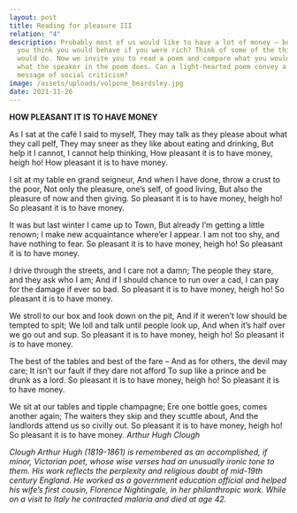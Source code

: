 ```yaml
---
layout: post
title: Reading for pleasure III
relation: "4"
description: Probably most of us would like to have a lot of money – but how do
  you think you would behave if you were rich? Think of some of the things you
  would do. Now we invite you to read a poem and compare what you would do with
  what the speaker in the poem does. Can a light-hearted poem convey a serious
  message of social criticism?
image: /assets/uploads/volpone_beardsley.jpg
date: 2021-11-26
---
```

**HOW PLEASANT IT IS TO HAVE MONEY** 

As I sat at the café I said to myself,
They may talk as they please about what they call pelf,
They may sneer as they like about eating and drinking,
But help it I cannot, I cannot help thinking,
How pleasant it is to have money, heigh ho!
How pleasant it is to have money.

I sit at my table en grand seigneur,
And when I have done, throw a crust to the poor,
Not only the pleasure, one’s self, of good living,
But also the pleasure of now and then giving.
So pleasant it is to have money, heigh ho!
So pleasant it is to have money.

It was but last winter I came up to Town,
But already I’m getting a little renown;
I make new acquaintance where’er I appear.
I am not too shy, and have nothing to fear.
So pleasant it is to have money, heigh ho!
So pleasant it is to have money.

I drive through the streets, and I care not a damn;
The people they stare, and they ask who I am;
And if I should chance to run over a cad,
I can pay for the damage if ever so bad.
So pleasant it is to have money, heigh ho!
So pleasant it is to have money.

We stroll to our box and look down on the pit,
And if it weren’t low should be tempted to spit;
We loll and talk until people look up,
And when it’s half over we go out and sup.
 So pleasant it is to have money, heigh ho!
So pleasant it is to have money.

The best of the tables and best of the fare –
And as for others, the devil may care;
It isn’t our fault if they dare not afford
To sup like a prince and be drunk as a lord.
So pleasant it is to have money, heigh ho!
So pleasant it is to have money.

We sit at our tables and tipple champagne;
Ere one bottle goes, comes another again;
The waiters they skip and they scuttle about,
And the landlords attend us so civilly out.
So pleasant it is to have money, heigh ho!
So pleasant it is to have money.
                                                                            *Arthur Hugh Clough*



*Clough Arthur Hugh (1819-1861) is remembered as an accomplished, if minor, Victorian poet, whose
wise verses had an unusually ironic tone to them. His work reflects the perplexity and religious doubt of
mid-19th century England. He worked as a government education official and helped his wife’s first
cousin, Florence Nightingale, in her philanthropic work. While on a visit to Italy he contracted malaria and
died at age 42.*
